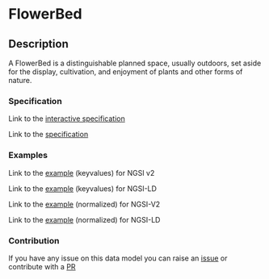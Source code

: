 # FlowerBed

## Description 

A FlowerBed is a distinguishable planned space, usually outdoors, set aside for
the display, cultivation, and enjoyment of plants and other forms of nature.

### Specification

Link to the [interactive specification](https://swagger.lab.fiware.org/?url=https://smart-data-models.github.io/dataModel.ParksAndGardens/FlowerBed/swagger.yaml)

Link to the [specification](https://github.com/smart-data-models/dataModel.ParksAndGardens/blob/master/FlowerBed/doc/spec.md)
### Examples

Link to the [example](https://smart-data-models.github.io/dataModel.ParksAndGardens/FlowerBed/examples/example.json) (keyvalues) for NGSI v2

Link to the [example](https://smart-data-models.github.io/dataModel.ParksAndGardens/FlowerBed/examples/example.jsonld) (keyvalues) for NGSI-LD

Link to the [example](https://smart-data-models.github.io/dataModel.ParksAndGardens/FlowerBed/examples/example-normalized.json) (normalized) for NGSI-V2

Link to the [example](https://smart-data-models.github.io/dataModel.ParksAndGardens/FlowerBed/examples/example-normalized.jsonld) (normalized) for NGSI-LD
### Contribution

 If you have any issue on this data model you can raise an [issue](https://github.com/smart-data-models/dataModel.ParksAndGardens/issues)  or contribute with a [PR](https://github.com/smart-data-models/dataModel.ParksAndGardens/pulls)
